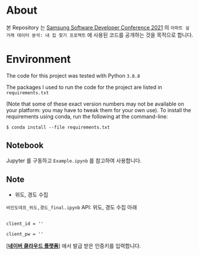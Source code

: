# About

본 Repository 는 [Samsung Software Developer Conference 2021](https://www.soscon.net/) 의 `아파트 실거래 데이터 분석: 내 집 찾기 프로젝트` 에 사용된 코드를 공개하는 것을 목적으로 합니다.

# Environment

The code for this project was tested with Python `3.8.8`

The packages I used to run the code for the project are listed in `requirements.txt`

(Note that some of these exact version numbers may not be available on your platform: you may have to tweak them for your own use). To install the requirements using conda, run the following at the command-line:

```
$ conda install --file requirements.txt
```

## Notebook

Jupyter 를 구동하고 `Example.ipynb` 를 참고하여 사용합니다.

## Note

*  위도, 경도 수집


`비인도데프_위도,경도_final.ipynb` 
API: 위도, 경도 수집 아래 

```

client_id = ''

client_pw = ''

```

[[**네이버 클라우드 플랫폼**]](https://www.ncloud.com/) 에서 발급 받은 인증키를 입력합니다.
